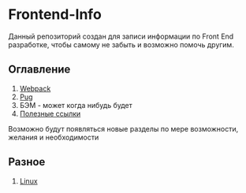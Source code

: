 # Frontend-Info
Данный репозиторий создан для записи информации по Front End разработке, чтобы самому не забыть и возможно помочь другим.

## Оглавление 
1. [Webpack](./webpack/webpack.md)
1. [Pug](./pug/pug.md)
1. БЭМ - может когда нибудь будет
1. [Полезные ссылки](./usefull.md)

Возможно будут появляться новые разделы по мере возможности, желания и необходимости
## Разное
1. [Linux](./linux/readme.md)

